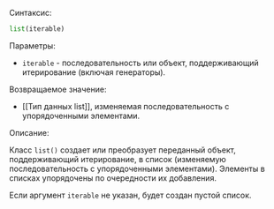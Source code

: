  Синтаксис:

```python
list(iterable)
```

 Параметры:

- `iterable` - последовательность или объект, поддерживающий итерирование (включая генераторы).

 Возвращаемое значение:

- [[Тип данных list]], изменяемая последовательность с упорядоченными элементами.

 Описание:

Класс `list()` создает или преобразует переданный объект, поддерживающий итерирование, в список (изменяемую последовательность с упорядоченными элементами). Элементы в списках упорядочены по очередности их добавления.

Если аргумент `iterable` не указан, будет создан пустой список.